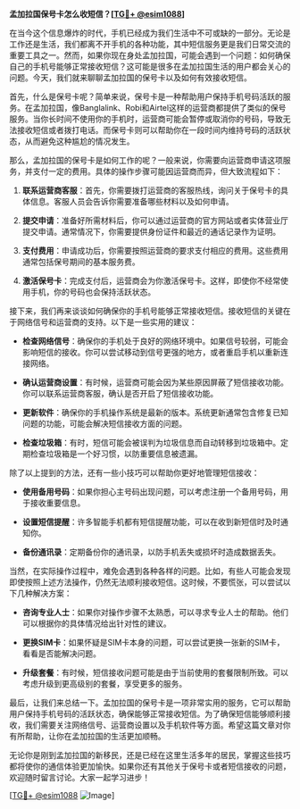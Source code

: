 **孟加拉国保号卡怎么收短信？[[TG💪+ @esim1088](https://t.me/s/esim1088)]**

在当今这个信息爆炸的时代，手机已经成为我们生活中不可或缺的一部分。无论是工作还是生活，我们都离不开手机的各种功能，其中短信服务更是我们日常交流的重要工具之一。然而，如果你现在身处孟加拉国，可能会遇到一个问题：如何确保自己的手机号能够正常接收短信？这可能是很多在孟加拉国生活的用户都会关心的问题。今天，我们就来聊聊孟加拉国的保号卡以及如何有效接收短信。

首先，什么是保号卡呢？简单来说，保号卡是一种帮助用户保持手机号码活跃的服务。在孟加拉国，像Banglalink、Robi和Airtel这样的运营商都提供了类似的保号服务。当你长时间不使用你的手机时，运营商可能会暂停或取消你的号码，导致无法接收短信或者拨打电话。而保号卡则可以帮助你在一段时间内维持号码的活跃状态，从而避免这种尴尬的情况发生。

那么，孟加拉国的保号卡是如何工作的呢？一般来说，你需要向运营商申请这项服务，并支付一定的费用。具体的操作步骤可能因运营商而异，但大致流程如下：

1. **联系运营商客服**：首先，你需要拨打运营商的客服热线，询问关于保号卡的具体信息。客服人员会告诉你需要准备哪些材料以及如何申请。

2. **提交申请**：准备好所需材料后，你可以通过运营商的官方网站或者实体营业厅提交申请。通常情况下，你需要提供身份证件和最近的通话记录作为证明。

3. **支付费用**：申请成功后，你需要按照运营商的要求支付相应的费用。这些费用通常包括保号期间的基本服务费。

4. **激活保号卡**：完成支付后，运营商会为你激活保号卡。这样，即使你不经常使用手机，你的号码也会保持活跃状态。

接下来，我们再来谈谈如何确保你的手机号能够正常接收短信。接收短信的关键在于网络信号和运营商的支持。以下是一些实用的建议：

- **检查网络信号**：确保你的手机处于良好的网络环境中。如果信号较弱，可能会影响短信的接收。你可以尝试移动到信号更强的地方，或者重启手机以重新连接网络。

- **确认运营商设置**：有时候，运营商可能会因为某些原因屏蔽了短信接收功能。你可以联系运营商客服，确认是否开启了短信接收功能。

- **更新软件**：确保你的手机操作系统是最新的版本。系统更新通常包含修复已知问题的功能，可能会解决短信接收方面的问题。

- **检查垃圾箱**：有时，短信可能会被误判为垃圾信息而自动转移到垃圾箱中。定期检查垃圾箱是一个好习惯，以防重要信息被遗漏。

除了以上提到的方法，还有一些小技巧可以帮助你更好地管理短信接收：

- **使用备用号码**：如果你担心主号码出现问题，可以考虑注册一个备用号码，用于接收重要信息。

- **设置短信提醒**：许多智能手机都有短信提醒功能，可以在收到新短信时及时通知你。

- **备份通讯录**：定期备份你的通讯录，以防手机丢失或损坏时造成数据丢失。

当然，在实际操作过程中，难免会遇到各种各样的问题。比如，有些人可能会发现即使按照上述方法操作，仍然无法顺利接收短信。这时候，不要慌张，可以尝试以下几种解决方案：

- **咨询专业人士**：如果你对操作步骤不太熟悉，可以寻求专业人士的帮助。他们可以根据你的具体情况给出针对性的建议。

- **更换SIM卡**：如果怀疑是SIM卡本身的问题，可以尝试更换一张新的SIM卡，看看是否能解决问题。

- **升级套餐**：有时候，短信接收问题可能是由于当前使用的套餐限制所致。可以考虑升级到更高级别的套餐，享受更多的服务。

最后，让我们来总结一下。孟加拉国的保号卡是一项非常实用的服务，它可以帮助用户保持手机号码的活跃状态，确保能够正常接收短信。为了确保短信能够顺利接收，我们需要关注网络信号、运营商设置以及手机软件等方面。希望这篇文章对你有所帮助，让你在孟加拉国的生活更加顺畅。

无论你是刚到孟加拉国的新移民，还是已经在这里生活多年的居民，掌握这些技巧都将使你的通信体验更加愉快。如果你还有其他关于保号卡或者短信接收的问题，欢迎随时留言讨论。大家一起学习进步！

[[TG💪+ @esim1088](https://t.me/s/esim1088) ![Image](https://i.postimg.cc/4NQfJmqS/Snipaste-2025-05-13-00-14-12.png)]